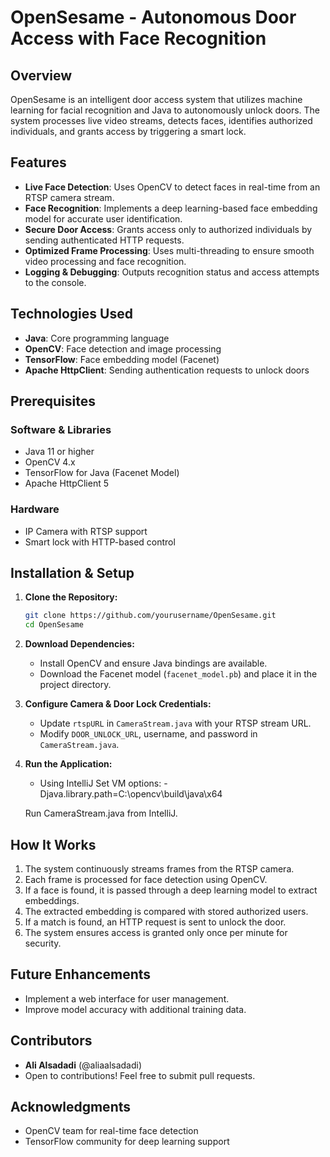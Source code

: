 # OpenSesame - Autonomous Door Access with Face Recognition

## Overview
OpenSesame is an intelligent door access system that utilizes machine learning for facial recognition and Java to autonomously unlock doors. The system processes live video streams, detects faces, identifies authorized individuals, and grants access by triggering a smart lock.

## Features
- **Live Face Detection**: Uses OpenCV to detect faces in real-time from an RTSP camera stream.
- **Face Recognition**: Implements a deep learning-based face embedding model for accurate user identification.
- **Secure Door Access**: Grants access only to authorized individuals by sending authenticated HTTP requests.
- **Optimized Frame Processing**: Uses multi-threading to ensure smooth video processing and face recognition.
- **Logging & Debugging**: Outputs recognition status and access attempts to the console.

## Technologies Used
- **Java**: Core programming language
- **OpenCV**: Face detection and image processing
- **TensorFlow**: Face embedding model (Facenet)
- **Apache HttpClient**: Sending authentication requests to unlock doors

## Prerequisites
### Software & Libraries
- Java 11 or higher
- OpenCV 4.x
- TensorFlow for Java (Facenet Model)
- Apache HttpClient 5

### Hardware
- IP Camera with RTSP support
- Smart lock with HTTP-based control

## Installation & Setup
1. **Clone the Repository:**
   ```sh
   git clone https://github.com/yourusername/OpenSesame.git
   cd OpenSesame
   ```

2. **Download Dependencies:**
    - Install OpenCV and ensure Java bindings are available.
    - Download the Facenet model (`facenet_model.pb`) and place it in the project directory.

3. **Configure Camera & Door Lock Credentials:**
    - Update `rtspURL` in `CameraStream.java` with your RTSP stream URL.
    - Modify `DOOR_UNLOCK_URL`, username, and password in `CameraStream.java`.

4. **Run the Application:**
   - Using IntelliJ Set VM options: -Djava.library.path=C:\opencv\build\java\x64

    Run CameraStream.java from IntelliJ.

## How It Works
1. The system continuously streams frames from the RTSP camera.
2. Each frame is processed for face detection using OpenCV.
3. If a face is found, it is passed through a deep learning model to extract embeddings.
4. The extracted embedding is compared with stored authorized users.
5. If a match is found, an HTTP request is sent to unlock the door.
6. The system ensures access is granted only once per minute for security.

## Future Enhancements
- Implement a web interface for user management.
- Improve model accuracy with additional training data.


## Contributors
- **Ali Alsadadi** (@aliaalsadadi)
- Open to contributions! Feel free to submit pull requests.

## Acknowledgments
- OpenCV team for real-time face detection
- TensorFlow community for deep learning support


